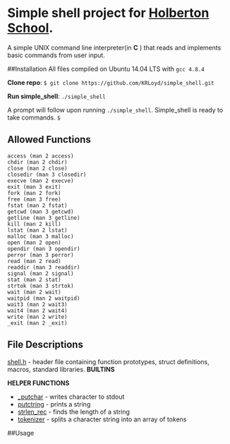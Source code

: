 # Simple shell project for <a href="https://www.holbertonschool.com/">Holberton School</a>.

A simple UNIX command line interpreter(in **C** ) that reads and implements basic commands from user input.

##Installation
All files compiled on Ubuntu 14.04 LTS with `gcc 4.8.4`

**Clone repo**:
`$ git clone https://github.com/KRLoyd/simple_shell.git`

**Run simple_shell**:
`./simple_shell`

A prompt will follow upon running `./simple_shell`. Simple_shell is ready to take commands.
`$`


## Allowed Functions
```
access (man 2 access)
chdir (man 2 chdir)
close (man 2 close)
closedir (man 3 closedir)
execve (man 2 execve)
exit (man 3 exit)
fork (man 2 fork)
free (man 3 free)
fstat (man 2 fstat)
getcwd (man 3 getcwd)
getline (man 3 getline)
kill (man 2 kill)
lstat (man 2 lstat)
malloc (man 3 malloc)
open (man 2 open)
opendir (man 3 opendir)
perror (man 3 perror)
read (man 2 read)
readdir (man 3 readdir)
signal (man 2 signal)
stat (man 2 stat)
strtok (man 3 strtok)
wait (man 2 wait)
waitpid (man 2 waitpid)
wait3 (man 2 wait3)
wait4 (man 2 wait4)
write (man 2 write)
_exit (man 2 _exit)
```

## File Descriptions
[shell.h](shell.h) - header file containing function prototypes, struct definitions, macros, standard libraries.
**BUILTINS**


**HELPER FUNCTIONS**
- [_putchar](_putchar.c) - writes character to stdout
- [putctring](putstring.c) - prints a string
- [strlen_rec](strlen_rec.c) - finds the length of a string
- [tokenizer](tokenizer.c) - splits a character string into an array of tokens

##Usage
